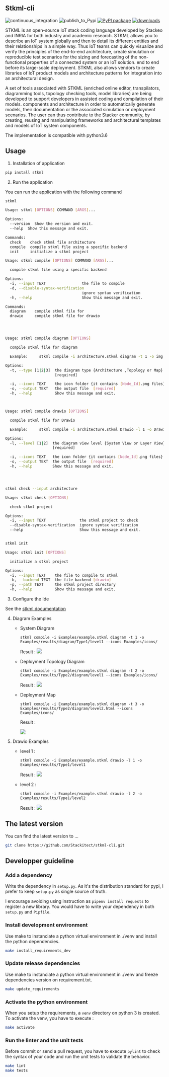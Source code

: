 ## Stkml-cli
![continuous_integration](https://github.com/Stackitect/stackml-cli/workflows/continuous_integration/badge.svg)
![publish_to_Pypi](https://github.com/Stackeo-io/stackml-cli/workflows/publish_to_Pypi/badge.svg)
[![PyPI package](https://badge.fury.io/py/stkml.svg)](https://pypi.python.org/pypi/stkml/)
[![downloads](https://img.shields.io/pypi/dm/stkml.svg)](https://pypistats.org/packages/stkml)


STKML is an open-source IoT stack coding language developed by Stackeo and INRIA for both industry and academic research. STKML allows you to describe an IoT system globally and then to detail its different entities and their relationships in a simple way. Thus IoT teams can quickly visualize and verify the principles of the end-to-end architecture, create simulation or reproducible test scenarios for the sizing and forecasting of the non-functional properties of a connected system or an IoT solution. end to end before its large-scale deployment. STKML also allows vendors to create libraries of IoT product models and architecture patterns for integration into an architectural design.

A set of tools associated with STKML (enriched online editor, transpilators, diagramming tools, topology checking tools, model libraries) are being developed to support developers in assisted coding and compilation of their models. components and architecture in order to automatically generate models, their documentation or the associated simulation or deployment scenarios. The user can thus contribute to the Stacker community, by creating, reusing and manipulating frameworks and architectural templates and models of IoT system components.

The implementation is compatible with python3.6

## Usage

1. Installation of application

```bash
pip install stkml
```

2. Run the application

You can run the application with the following command

```bash
stkml

Usage: stkml [OPTIONS] COMMAND [ARGS]...

Options:
  --version  Show the version and exit.
  --help  Show this message and exit.

Commands:
  check    check stkml file architecture
  compile  compile stkml file using a specific backend
  init     initialize a stkml project

Usage: stkml compile [OPTIONS] COMMAND [ARGS]...

  compile stkml file using a specific backend

Options:
  -i, --input TEXT                the file to compile
  -d, --disable-syntax-verification
                                  ignore syntax verification
  -h, --help                      Show this message and exit.

Commands:
  diagram    compile stkml file for
  drawio     compile stkml file for drawio




Usage: stkml compile diagram [OPTIONS]

  compile stkml file for diagram

  Example:     stkml compile -i architecture.stkml diagram -t 1 -o img

Options:
  -t, --type [1|2|3]  the diagram type {Architecture ,Topology or Map}
                      [required]

  -i, --icons TEXT    the icon folder {it contains [Node_Id].png files}
  -o, --output TEXT   the output file  [required]
  -h, --help          Show this message and exit.



Usage: stkml compile drawio [OPTIONS]

  compile stkml file for Drawio

  Example:     stkml compile -i architecture.stkml Drawio -l 1 -o Drawio

Options:
  -l, --level [1|2]  the diagram view level {System View or Layer View}
                     [required]

  -i, --icons TEXT   the icon folder {it contains [Node_Id].png files}
  -o, --output TEXT  the output file  [required]
  -h, --help         Show this message and exit.




stkml check --input architecture

Usage: stkml check [OPTIONS]

  check stkml project

Options:
  -i, --input TEXT               the stkml project to check
  --disable-syntax-verification  ignore syntax verification
  --help                         Show this message and exit.


stkml init

Usage: stkml init [OPTIONS]

  initialize a stkml project

Options:
  -i, --input TEXT    the file to compile to stkml
  -b, --backend TEXT  the file backend [drawio]
  -p, --path TEXT     the stkml project directory
  -h, --help          Show this message and exit.


```

3. Configure the Ide

  See the [stkml documentation](https://stkml.stackeo.io/rst/developer_guide/index.html#configure-the-ide)

4. Diagram Examples
    -   System Diagram
          ```
          stkml compile -i Examples/example.stkml diagram -t 1 -o Examples/results/diagram/Type1/level1 --icons Examples/icons/
          ```
          Result :
          ![](https://stkml.stackeo.io/_images/level1.png)

    -   Deployment Topology Diagram
          ```
          stkml compile -i Examples/example.stkml diagram -t 2 -o Examples/results/Type2/diagram/level1 --icons Examples/icons/
          ```
          Result :
          ![](https://stkml.stackeo.io/_images/level11.png)

    -   Deployment Map
          ```
          stkml compile -i Examples/example.stkml diagram -t 3 -o Examples/results/Type2/diagram/level2.html --icons Examples/icons/
          ```
          Result :

           [![](https://stkml.stackeo.io/_static/results/type3.png)](https://stkml.stackeo.io/_static/results/level2_2.html)




4. Drawio Examples

    - level 1 :
      ```
      stkml compile -i Examples/example.stkml drawio -l 1 -o Examples/results/Type1/level1
      ```
      Result :
      [![](https://stkml.stackeo.io/_static/results/level1.png)](https://stkml.stackeo.io/_static/results/level1.html)

    - level 2 :
      ```
      stkml compile -i Examples/example.stkml drawio -l 2 -o Examples/results/Type1/level2
      ```
      Result :
      [![](https://stkml.stackeo.io/_static/results/level2.png)](https://stkml.stackeo.io/_static/results/level2.html)



## The latest version

You can find the latest version to ...

```bash
git clone https://github.com/Stackitect/stkml-cli.git
```

## Developper guideline

### Add a dependency

Write the dependency in ``setup.py``. As it's the distribution standard for pypi,
I prefer to keep ``setup.py`` as single source of truth.

I encourage avoiding using instruction as ``pipenv install requests`` to register
a new library. You would have to write your dependency in both ``setup.py`` and ``Pipfile``.

### Install development environment

Use make to instanciate a python virtual environment in ./venv and install the
python dependencies.

```bash
make install_requirements_dev
```

### Update release dependencies

Use make to instanciate a python virtual environment in ./venv and freeze
dependencies version on requirement.txt.

```bash
make update_requirements
```

### Activate the python environment

When you setup the requirements, a `venv` directory on python 3 is created.
To activate the venv, you have to execute :

```bash
make activate
```

### Run the linter and the unit tests

Before commit or send a pull request, you have to execute `pylint` to check the syntax
of your code and run the unit tests to validate the behavior.

```bash
make lint
make tests
```
